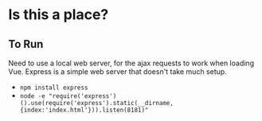 
# Is this a place?

## To Run

Need to use a local web server, for the ajax requests to work when loading Vue.
Express is a simple web server that doesn't take much setup.

* `npm install express`
* `node -e "require('express')().use(require('express').static(__dirname, {index:'index.html'})).listen(8181)"`
